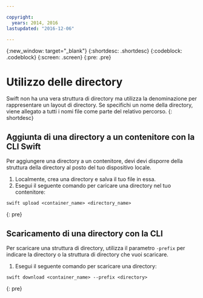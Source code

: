```yaml
---

copyright:
  years: 2014, 2016
lastupdated: "2016-12-06"

---
```

{:new_window: target="_blank"}
{:shortdesc: .shortdesc}
{:codeblock: .codeblock}
{:screen: .screen}
{:pre: .pre}

# Utilizzo delle directory

Swift non ha una vera struttura di directory ma utilizza la denominazione per rappresentare un layout di directory. Se specifichi un nome della directory, viene allegato a tutti i nomi file come parte del relativo percorso.
{: shortdesc}

## Aggiunta di una directory a un contenitore con la CLI Swift

Per aggiungere una directory a un contenitore, devi devi disporre della struttura della directory al posto del tuo dispositivo locale.  

1. Localmente, crea una directory e salva il tuo file in essa.
2. Esegui il seguente comando per caricare una directory nel tuo contenitore:
```
swift upload <container_name> <directory_name>
```
{: pre}

## Scaricamento di una directory con la CLI
Per scaricare una struttura di directory, utilizza il parametro `-prefix` per indicare la directory o la struttura di directory che vuoi scaricare.

1. Esegui il seguente comando per scaricare una directory:
```
swift download <container_name> --prefix <directory>
```
{: pre}
